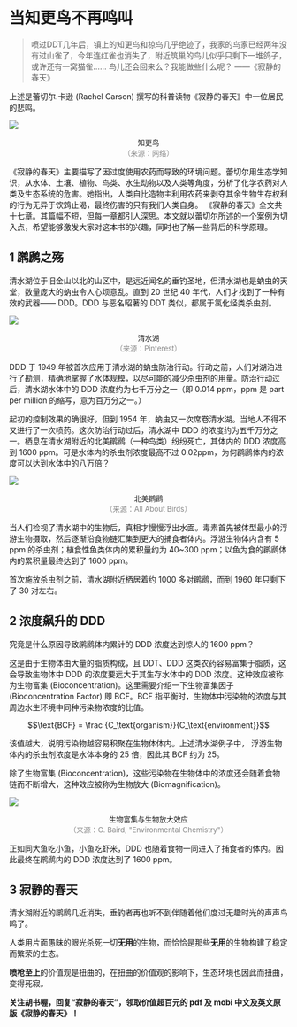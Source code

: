 # 当知更鸟不再鸣叫

> 喷过DDT几年后，镇上的知更鸟和椋鸟几乎绝迹了，我家的鸟家已经两年没有过山雀了，今年连红雀也消失了，附近筑巢的鸟儿似乎只剩下一堆鸽子，或许还有一窝猫雀…… 鸟儿还会回来么？我能做些什么呢？ ——《寂静的春天》

上述是蕾切尔.卡逊 (Rachel Carson) 撰写的科普读物《寂静的春天》中一位居民的悲鸣。

![](https://imgkr.cn-bj.ufileos.com/2030efd6-37c5-4df6-9534-304ca4879b08.jpg)
<center><font size=2  >知更鸟</font></center>
<center><font size=2 color=#888888 >（来源：网络）</font></center>

《寂静的春天》主要描写了因过度使用农药而导致的环境问题。蕾切尔用生态学知识，从水体、土壤、植物、鸟类、水生动物以及人类等角度，分析了化学农药对人类及生态系统的危害。她指出，人类自比造物主利用农药来剥夺其余生物生存权利的行为无异于饮鸩止渴，最终伤害的只有我们人类自身。
《寂静的春天》全文共十七章。其篇幅不短，但每一章都引人深思。本文就以蕾切尔所述的一个案例为切入点，希望能够激发大家对这本书的兴趣，同时也了解一些背后的科学原理。

## 1 䴙䴘之殇

清水湖位于旧金山以北的山区中，是远近闻名的垂钓圣地，但清水湖也是蚋虫的天堂，数量庞大的蚋虫令人心烦意乱。直到 20 世纪 40 年代，人们才找到了一种有效的武器—— DDD。DDD 与恶名昭著的 DDT 类似，都属于氯化烃类杀虫剂。

![](https://imgkr.cn-bj.ufileos.com/1ad46982-9d45-46fb-805f-26de5542fe09.jpg)
<center><font size=2  >清水湖</font></center>
<center><font size=2 color=#888888 >（来源：Pinterest）</font></center>

DDD 于 1949 年被首次应用于清水湖的蚋虫防治行动。行动之前，人们对湖泊进行了勘测，精确地掌握了水体规模，以尽可能的减少杀虫剂的用量。防治行动过后，清水湖水体中的 DDD 浓度约为七千万分之一（即 0.014 ppm，ppm 是 part per million 的缩写，意为百万分之一。）

起初的控制效果的确很好，但到 1954 年，蚋虫又一次席卷清水湖。当地人不得不又进行了一次喷药。这次防治行动过后，清水湖中 DDD 的浓度约为五千万分之一。栖息在清水湖附近的北美䴙䴘（一种鸟类）纷纷死亡，其体内的 DDD 浓度高到 1600 ppm。可是水体内的杀虫剂浓度最高不过 0.02ppm，为何䴙䴘体内的浓度可以达到水体中的八万倍？

![](https://imgkr.cn-bj.ufileos.com/6691d8c5-5079-4953-ad7e-de1defacf9e6.jpg)
<center><font size=2  >北美䴙䴘</font></center>
<center><font size=2 color=#888888 >（来源：All About Birds）</font></center>

当人们检视了清水湖中的生物后，真相才慢慢浮出水面。毒素首先被体型最小的浮游生物摄取，然后逐渐沿食物链汇集到更大的捕食者体内。浮游生物体内含有 5 ppm 的杀虫剂；植食性鱼类体内的累积量约为 40~300 ppm；以鱼为食的䴙䴘体内的累积量最终达到了 1600 ppm。

首次施放杀虫剂之前，清水湖附近栖居着约 1000 多对䴙䴘，而到 1960 年只剩下了 30 对左右。

## 2 浓度飙升的 DDD

究竟是什么原因导致䴙䴘体内累计的 DDD 浓度达到惊人的 1600 ppm？

这是由于生物体由大量的脂质构成，且 DDT、DDD 这类农药容易富集于脂质，这会导致生物体中 DDD 的浓度要远大于其生存水体中的 DDD 浓度。这种效应被称为生物富集 (Bioconcentration)。这里需要介绍一下生物富集因子 (Bioconcentration Factor) 即 BCF。BCF 指平衡时，生物体中污染物的浓度与其周边水生环境中同种污染物浓度的比值。

$$\text{BCF} = \frac {C_\text{organism}}{C_\text{environment}}$$

该值越大，说明污染物越容易积聚在生物体体内。上述清水湖例子中， 浮游生物体内的杀虫剂浓度是水体本身的 25 倍，因此其 BCF 约为 25。

除了生物富集 (Bioconcentration)，这些污染物在生物体中的浓度还会随着食物链而不断增大，这种效应被称为生物放大 (Biomagnification)。

![](https://imgkr.cn-bj.ufileos.com/a9afb0af-b395-498e-992c-805131031681.png)
<center><font size=2  >生物富集与生物放大效应</font></center>
<center><font size=2 color=#888888 >（来源：C. Baird, "Environmental Chemistry"）</font></center>

正如同大鱼吃小鱼，小鱼吃虾米，DDD 也随着食物一同进入了捕食者的体内。因此最终在䴙䴘内的 DDD 浓度达到了 1600 ppm。

## 3 寂静的春天

清水湖附近的䴙䴘几近消失，垂钓者再也听不到伴随着他们度过无趣时光的声声鸟鸣了。

人类用片面愚昧的眼光杀死一切**无用**的生物，而恰恰是那些**无用**的生物构建了稳定而繁荣的生态。

**喷枪至上**的价值观是扭曲的，在扭曲的价值观的影响下，生态环境也因此而扭曲，变得死寂。

**关注胡书喔，回复“寂静的春天”，领取价值超百元的 pdf 及 mobi 中文及英文原版《寂静的春天》！**
